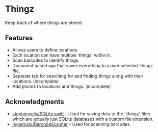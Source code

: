 Thingz
=====

Keep track of where things are stored. 

Features
----------

- Allows users to define locations.
- Each location can have multiple 'things' within it. 
- Scan barcodes to identify things.
- Document based app that saves everything to a user selected .thingz file. 
- Separate tab for searching for and finding things along with their locations. (incomplete)
- Add photos to locations and things. (incomplete)

Acknowledgments
---------------------

- [stephencelis/SQLite.swift](https://github.com/stephencelis/SQLite.swift) - Used for saving data to the '.thingz' files which are actually just SQLite databases with a custom file extension.
- [hyperoslo/BarcodeScanner](https://github.com/hyperoslo/BarcodeScanner) - Used for scanning barcodes.
